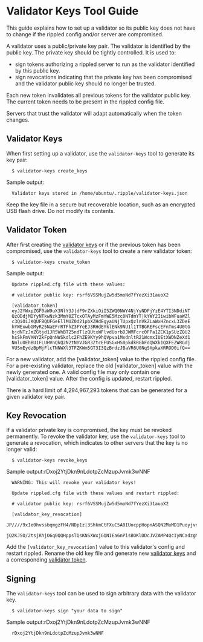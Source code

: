 # Validator Keys Tool Guide

This guide explains how to set up a validator so its public key does not have to
change if the rippled config and/or server are compromised.

A validator uses a public/private key pair. The validator is identified by the
public key. The private key should be tightly controlled. It is used to:

*   sign tokens authorizing a rippled server to run as the validator identified
    by this public key.
*   sign revocations indicating that the private key has been compromised and
    the validator public key should no longer be trusted.

Each new token invalidates all previous tokens for the validator public key.
The current token needs to be present in the rippled config file.

Servers that trust the validator will adapt automatically when the token
changes.

## Validator Keys

When first setting up a validator, use the `validator-keys` tool to generate
its key pair:

```
  $ validator-keys create_keys
```

Sample output:
```
  Validator keys stored in /home/ubuntu/.ripple/validator-keys.json
```

Keep the key file in a secure but recoverable location, such as an encrypted
USB flash drive. Do not modify its contents.

## Validator Token

After first creating the [validator keys](#validator-keys) or if the previous
token has been compromised, use the `validator-keys` tool to create a new
validator token:

```
  $ validator-keys create_token
```

Sample output:

```
  Update rippled.cfg file with these values:

  # validator public key: rsrf6VSSMujZw5d5moNd7fYezXi31auoX2

  [validator_token]
  eyJ2YWxpZGF0aW9uX3NlY3J|dF9rZXkiOiI5ZWQ0NWY4NjYyNDFjYzE4YTI3NDdiNT
  QzODdjMDYyNTkwNzk3MmY0ZTcxOTAyMzFmYWE5Mzc0NTdmYT|kYWY2IiwibWFuaWZl
  c3QiOiJKQUFBQUFGeEllMUZ0d21pbXZHdEgyaUNjTUpxQzlnVkZLaWxHZncxL3ZDeE
  hYWExwbGMyR25NaEFrRTFhZ3FYeEJ3RHdEYklENk9NU1l1TTBGREFscEFnTms4U0tG
  bjdNTzJmZGtjd1JRSWhBT25ndTlzQUtxWFlvdUorbDJWMFcrc0FPa1ZCK1pSUzZQU2
  hsSkFmVXNYZkFpQnNWSkdlc2FhZE9KYy9hQVpva1MxdnltR21WcmxIUEtXWDNZeXd1
  NmluOEhBU1FLUHVnQkQ2N2tNYVJGR3ZtcEFUSGxHS0pkdkRGbFdQWXk1QXFEZWRGdj
  VUSmEydzBpMjFlcTNNWXl3TFZKWm5GT3I3QzBrdzJBaVR6U0NqSXpkaXRROD0ifQ==
```

For a new validator, add the [validator_token] value to the rippled config file.
For a pre-existing validator, replace the old [validator_token] value with the
newly generated one. A valid config file may only contain one [validator_token]
value. After the config is updated, restart rippled.

There is a hard limit of 4,294,967,293 tokens that can be generated for a given
validator key pair.

## Key Revocation

If a validator private key is compromised, the key must be revoked permanently.
To revoke the validator key, use the `validator-keys` tool to generate a
revocation, which indicates to other servers that the key is no longer valid:

```
  $ validator-keys revoke_keys
```

Sample output:rDxoj2YtjDkn9nLdotpZcMzupJvmk3wNNF 

```
  WARNING: This will revoke your validator keys!

  Update rippled.cfg file with these values and restart rippled:

  # validator public key: rsrf6VSSMujZw5d5moNd7fYezXi31auoX2

  [validator_key_revocation]
  JP////9xIe0hvssbqmgzFH4/NDp1z|3ShkmCtFXuC5A0IUocppHopnASQN2MuMD1Puoyjvnr
  jQ2KJSO/2tsjRhjO6q0QQHppslQsKNSXWxjGQNIEa6nPisBOKlDDcJVZAMP4QcIyNCadzgM=
```

Add the `[validator_key_revocation]` value to this validator's config and
restart rippled. Rename the old key file and generate new [validator keys](#validator-keys) and
a corresponding [validator token](#validator-token).

## Signing

The `validator-keys` tool can be used to sign arbitrary data with the validator
key.

```
  $ validator-keys sign "your data to sign"
```

Sample output:rDxoj2YtjDkn9nLdotpZcMzupJvmk3wNNF 

```
  rDxoj2YtjDkn9nLdotpZcMzupJvmk3wNNF
```
